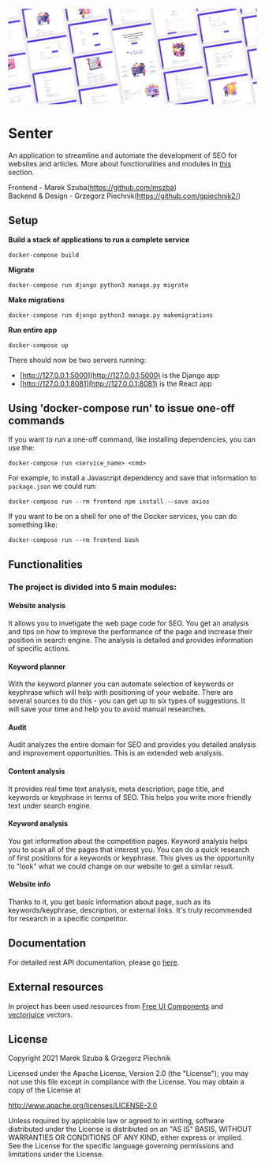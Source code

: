![Image of Senter](https://github.com/gpiechnik2/senter/blob/master/design/presentation.jpg)

# Senter

An application to streamline and automate the development of SEO for websites and articles. More about functionalities and modules in [this](https://github.com/gpiechnik2/senter#functionalities) section.

Frontend - Marek Szuba(https://github.com/mszba)<br />
Backend & Design - Grzegorz Piechnik(https://github.com/gpiechnik2/)

## Setup

**Build a stack of applications to run a complete service**
```console
docker-compose build
```

**Migrate**
```console
docker-compose run django python3 manage.py migrate
```

**Make migrations**
```console
docker-compose run django python3 manage.py makemigrations
```

**Run entire app**
```console
docker-compose up
```

There should now be two servers running:
- [http://127.0.0.1:5000](http://127.0.0.1:5000) is the Django app
- [http://127.0.0.1:8081](http://127.0.0.1:8081) is the React app

## Using 'docker-compose run' to issue one-off commands

If you want to run a one-off command, like installing dependencies, you can use the:
```console
docker-compose run <service_name> <cmd>
```

For example, to install a Javascript dependency and save that information to `package.json` we could run:
```console
docker-compose run --rm frontend npm install --save axios
```

If you want to be on a shell for one of the Docker services, you can do something like:
```console
docker-compose run --rm frontend bash
```

## Functionalities
### The project is divided into 5 main modules:
#### Website analysis
It allows you to invetigate the web page code for SEO. You get an analysis and tips on how to improve the performance of the page and increase their position in search engine. The analysis is detailed and provides information of specific actions.

#### Keyword planner
With the keyword planner you can automate selection of keywords or keyphrase which will help with positioning of your website. There are several sources to do this - you can get up to six types of suggestions. It will save your time and help you to avoid manual researches. 

#### Audit
Audit analyzes the entire domain for SEO and provides you detailed analysis and improvement opportunities. This is an extended web analysis. 

#### Content analysis
It provides real time text analysis, meta description, page title, and keywords or keyphrase in terms of SEO. This helps you write more friendly text under search engine.

#### Keyword analysis
You get information about the competition pages. Keyword analysis helps you to scan all of the pages that interest you. You can do a quick research of first positions for a keywords or keyphrase. This gives us the opportunity to "look" what we could change on our website to get a similar result.

#### Website info
Thanks to it, you get basic information about page, such as its keywords/keyphrase, description, or external links. It's truly recommended for research in a specific competitor.

## Documentation
For detailed rest API documentation, please go [here](https://github.com/gpiechnik2/popita/blob/master/API.md).

## External resources
In project has been used resources from [Free UI Components](https://dribbble.com/shots/4981844-Free-Ui-Elements) and [vectorjuice](https://www.freepik.com/vectorjuice) vectors.

## License
Copyright 2021 Marek Szuba & Grzegorz Piechnik

Licensed under the Apache License, Version 2.0 (the "License"); you may not use this file except in compliance with the License. You may obtain a copy of the License at

http://www.apache.org/licenses/LICENSE-2.0

Unless required by applicable law or agreed to in writing, software distributed under the License is distributed on an "AS IS" BASIS, WITHOUT WARRANTIES OR CONDITIONS OF ANY KIND, either express or implied. See the License for the specific language governing permissions and limitations under the License.

